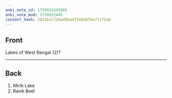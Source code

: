 ```yaml
---
anki_note_id: 1739932445805
anki_note_mod: 1739932445
content_hash: 2d21b3c724ad9b4472e826fbe711f2ab
---
```


## Front

Lakes of West Bengal (2)?

<hr/>

## Back

1. Mirik Lake  
2. Rasik Beel